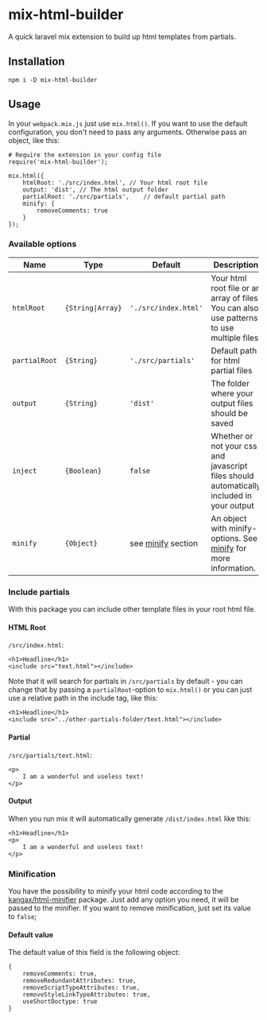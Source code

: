 # mix-html-builder
A quick laravel mix extension to build up html templates from partials.

## Installation

```
npm i -D mix-html-builder
```

## Usage

In your `webpack.mix.js` just use `mix.html()`. If you want to use the default configuration, you don't need to pass any arguments. Otherwise pass an object, like this:

```
# Require the extension in your config file
require('mix-html-builder');

mix.html({
    htmlRoot: './src/index.html', // Your html root file
    output: 'dist', // The html output folder
    partialRoot: './src/partials',    // default partial path
    minify: {
        removeComments: true
    }
});
```

### Available options

Name | Type | Default | Description
--|---|---|--
`htmlRoot` | `{String\|Array}` | `'./src/index.html'` |  Your html root file or an array of files. You can also use patterns to use multiple files.
`partialRoot` | `{String}` | `'./src/partials'` |  Default path for html partial files
`output` | `{String}` | `'dist'` |  The folder where your output files should be saved
`inject` | `{Boolean}` | `false` |  Whether or not your css and javascript files should automatically included in your output
`minify` | `{Object}` | see [minify](#Minification) section |  An object with minify-options. See [minify](#Minification) for more information.

### Include partials

With this package you can include other template files in your root html file.

#### HTML Root
`/src/index.html`:
```
<h1>Headline</h1>
<include src="text.html"></include>
```
Note that it will search for partials in `/src/partials` by default - you can change that by passing a `partialRoot`-option to `mix.html()` or you can just use a relative path in the include tag, like this:
```
<h1>Headline</h1>
<include src="../other-partials-folder/text.html"></include>
```

#### Partial
`/src/partials/text.html`:
```
<p>
    I am a wonderful and useless text!
</p>
```

#### Output

When you run mix it will automatically generate `/dist/index.html` like this:
```
<h1>Headline</h1>
<p>
    I am a wonderful and useless text!
</p>
```

### Minification

You have the possibility to minify your html code according to the [kangax/html-minifier](https://github.com/kangax/html-minifier#options-quick-reference) package. Just add any option you need, it will be passed to the minifier. If you want to remove minification, just set its value to `false`;

#### Default value

The default value of this field is the following object:

```
{
    removeComments: true,
    removeRedundantAttributes: true,
    removeScriptTypeAttributes: true,
    removeStyleLinkTypeAttributes: true,
    useShortDoctype: true
}
```
